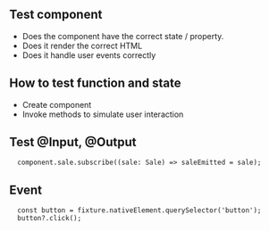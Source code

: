 ## Test component
- Does the component have the correct state / property.
- Does it render the correct HTML
- Does it handle user events correctly
  


## How to test function and state
- Create component
- Invoke methods to simulate user interaction



## Test @Input, @Output
```
  component.sale.subscribe((sale: Sale) => saleEmitted = sale);
```


## Event
```
  const button = fixture.nativeElement.querySelector('button');
  button?.click();
```



